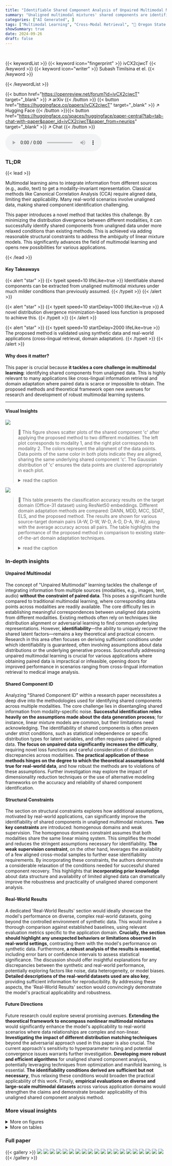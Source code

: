 ```yaml
---
title: "Identifiable Shared Component Analysis of Unpaired Multimodal Mixtures"
summary: "Unaligned multimodal mixtures' shared components are identifiable under mild conditions using a distribution-matching approach, relaxing assumptions of existing methods."
categories: ["AI Generated", ]
tags: ["Multimodal Learning", "Cross-Modal Retrieval", "🏢 Oregon State University",]
showSummary: true
date: 2024-09-26
draft: false
---
```


<br>

{{< keywordList >}}
{{< keyword icon="fingerprint" >}} ivCX2cjwcT {{< /keyword >}}
{{< keyword icon="writer" >}} Subash Timilsina et el. {{< /keyword >}}
 
{{< /keywordList >}}

{{< button href="https://openreview.net/forum?id=ivCX2cjwcT" target="_blank" >}}
↗ arXiv
{{< /button >}}
{{< button href="https://huggingface.co/papers/ivCX2cjwcT" target="_blank" >}}
↗ Hugging Face
{{< /button >}}{{< button href="https://huggingface.co/spaces/huggingface/paper-central?tab=tab-chat-with-paper&paper_id=ivCX2cjwcT&paper_from=neurips" target="_blank" >}}
↗ Chat
{{< /button >}}




<audio controls>
    <source src="https://ai-paper-reviewer.com/ivCX2cjwcT/podcast.wav" type="audio/wav">
    Your browser does not support the audio element.
</audio>


### TL;DR


{{< lead >}}

Multimodal learning aims to integrate information from different sources (e.g., audio, text) to get a modality-invariant representation.  Classical methods like Canonical Correlation Analysis (CCA) require aligned data, limiting their applicability.  Many real-world scenarios involve unaligned data, making shared component identification challenging.  

This paper introduces a novel method that tackles this challenge. By minimizing the distribution divergence between different modalities, it can successfully identify shared components from unaligned data under more relaxed conditions than existing methods. This is achieved via adding reasonable structural constraints to address the ambiguity of linear mixture models.  This significantly advances the field of multimodal learning and opens new possibilities for various applications.

{{< /lead >}}


#### Key Takeaways

{{< alert "star" >}}
{{< typeit speed=10 lifeLike=true >}} Identifiable shared components can be extracted from unaligned multimodal mixtures under much milder conditions than previously assumed. {{< /typeit >}}
{{< /alert >}}

{{< alert "star" >}}
{{< typeit speed=10 startDelay=1000 lifeLike=true >}} A novel distribution divergence minimization-based loss function is proposed to achieve this. {{< /typeit >}}
{{< /alert >}}

{{< alert "star" >}}
{{< typeit speed=10 startDelay=2000 lifeLike=true >}} The proposed method is validated using synthetic data and real-world applications (cross-lingual retrieval, domain adaptation). {{< /typeit >}}
{{< /alert >}}

#### Why does it matter?
This paper is crucial because **it tackles a core challenge in multimodal learning**: identifying shared components from unaligned data.  This is highly relevant to many applications like cross-lingual information retrieval and domain adaptation where paired data is scarce or impossible to obtain.  The proposed methods and theoretical framework open new avenues for research and development of robust multimodal learning systems.

------
#### Visual Insights



![](https://ai-paper-reviewer.com/ivCX2cjwcT/figures_3_1.jpg)

> 🔼 This figure shows scatter plots of the shared component 'c' after applying the proposed method to two different modalities. The left plot corresponds to modality 1, and the right plot corresponds to modality 2.  The colors represent the alignment of the data points. Data points of the same color in both plots indicate they are aligned, sharing the same underlying shared component 'c'. The Gaussian distribution of 'c' ensures the data points are clustered appropriately in each plot.
> <details>
> <summary>read the caption</summary>
> Figure 1: Scatter plots of matched distribution (1)c (left) and (2)c (right) when c follows the Gaussian distribution. Colors in the scatter plot represent alignment; same color represent the data are aligned.
> </details>





![](https://ai-paper-reviewer.com/ivCX2cjwcT/tables_7_1.jpg)

> 🔼 This table presents the classification accuracy results on the target domain (Office-31 dataset) using ResNet50 embeddings.  Different domain adaptation methods are compared: DANN, MDD, MCC, SDAT, ELS, and the proposed method. The results are shown for various source-target domain pairs (A-W, D-W, W-D, A-D, D-A, W-A), along with the average accuracy across all pairs. The table highlights the performance of the proposed method in comparison to existing state-of-the-art domain adaptation techniques.
> <details>
> <summary>read the caption</summary>
> Table 1: Classification accuracy on the target domain of office-31 dataset (ResNet50 embedding).
> </details>





### In-depth insights


#### Unpaired Multimodal
The concept of "Unpaired Multimodal" learning tackles the challenge of integrating information from multiple sources (modalities, e.g., images, text, audio) **without the constraint of paired data**.  This poses a significant hurdle compared to traditional multimodal learning, where corresponding data points across modalities are readily available.  The core difficulty lies in establishing meaningful correspondences between unaligned data points from different modalities.  Existing methods often rely on techniques like distribution alignment or adversarial learning to find common underlying representations.  However, **identifiability**—the ability to uniquely recover the shared latent factors—remains a key theoretical and practical concern.  Research in this area often focuses on deriving sufficient conditions under which identifiability is guaranteed, often involving assumptions about data distributions or the underlying generative process.  Successfully addressing unpaired multimodal learning is crucial for various applications where obtaining paired data is impractical or infeasible, opening doors for improved performance in scenarios ranging from cross-lingual information retrieval to medical image analysis.

#### Shared Component ID
Analyzing "Shared Component ID" within a research paper necessitates a deep dive into the methodologies used for identifying shared components across multiple modalities.  The core challenge lies in disentangling shared information from modality-specific noise. **Successful identification relies heavily on the assumptions made about the data generation process**; for instance, linear mixture models are common, but their limitations need acknowledging.  The identifiability of shared components is often proven under strict conditions, such as statistical independence or specific distribution types for latent variables, and often requires paired or aligned data.  **The focus on unpaired data significantly increases the difficulty**, requiring novel loss functions and careful consideration of distribution discrepancies across modalities.  **The practical application of these methods hinges on the degree to which the theoretical assumptions hold true for real-world data**, and how robust the methods are to violations of these assumptions.  Further investigation may explore the impact of dimensionality reduction techniques or the use of alternative modeling frameworks on the accuracy and reliability of shared component identification.

#### Structural Constraints
The section on structural constraints explores how additional assumptions, motivated by real-world applications, can significantly improve the identifiability of shared components in unaligned multimodal mixtures.  **Two key constraints** are introduced: homogenous domains and weak supervision.  The homogenous domains constraint assumes that both modalities share the same linear mixing system. This simplifies the model and reduces the stringent assumptions necessary for identifiability. **The weak supervision constraint**, on the other hand, leverages the availability of a few aligned cross-modal samples to further ease identifiability requirements. By incorporating these constraints, the authors demonstrate a considerable relaxation of the conditions needed for successful shared component recovery. This highlights that **incorporating prior knowledge** about data structure and availability of limited aligned data can dramatically improve the robustness and practicality of unaligned shared component analysis.

#### Real-World Results
A dedicated 'Real-World Results' section would ideally showcase the model's performance on diverse, complex real-world datasets, going beyond the controlled environment of synthetic data.  This would involve a thorough comparison against established baselines, using relevant evaluation metrics specific to the application domain.  **Crucially, the section should highlight any unexpected behaviors or limitations observed in real-world settings**,  contrasting them with the model's performance on synthetic data.  Furthermore, **a robust analysis of the results is essential**, including error bars or confidence intervals to assess statistical significance.  The discussion should offer insightful explanations for any discrepancies between the synthetic and real-world performance, potentially exploring factors like noise, data heterogeneity, or model biases.  **Detailed descriptions of the real-world datasets used are also key**, providing sufficient information for reproducibility.  By addressing these aspects, the 'Real-World Results' section would convincingly demonstrate the model's practical applicability and robustness.

#### Future Directions
Future research could explore several promising avenues. **Extending the theoretical framework to encompass nonlinear multimodal mixtures** would significantly enhance the model's applicability to real-world scenarios where data relationships are complex and non-linear.  **Investigating the impact of different distribution matching techniques** beyond the adversarial approach used in this paper is also crucial.  The current approach's sensitivity to hyperparameter tuning and potential convergence issues warrants further investigation.  **Developing more robust and efficient algorithms** for unaligned shared component analysis, potentially leveraging techniques from optimization and manifold learning, is essential.  **The identifiability conditions derived are sufficient but not necessary**, thus relaxing these conditions would broaden the practical applicability of this work.  Finally, **empirical evaluations on diverse and large-scale multimodal datasets** across various application domains would strengthen the claims and demonstrate broader applicability of this unaligned shared component analysis method.


### More visual insights

<details>
<summary>More on figures
</summary>


![](https://ai-paper-reviewer.com/ivCX2cjwcT/figures_5_1.jpg)

> 🔼 This figure validates Theorem 1 presented in the paper, which provides sufficient conditions for identifying shared components from unaligned multimodal linear mixtures.  The theorem offers two sets of conditions (a) and (b). The top row shows results obtained using data generated under condition (a), which assumes statistically independent and non-Gaussian content components. The bottom row presents results from data generated under condition (b), which assumes the support of the content component distribution is a hyper-rectangle. In both rows, the scatter plots visualize the learned shared components (represented by color) against the data from each modality. The consistency across conditions (a) and (b) demonstrates that the model effectively identifies shared components under different distributional assumptions.
> <details>
> <summary>read the caption</summary>
> Figure 3: Validation of Theorem 1. Top row: results under assumption (a). Bottom row: results under assumption (b).
> </details>



![](https://ai-paper-reviewer.com/ivCX2cjwcT/figures_8_1.jpg)

> 🔼 This figure shows the k-NN accuracy for single-cell sequence alignment using different methods and varying numbers of paired samples.  The x-axis represents the value of k in the k-NN evaluation metric, and the y-axis shows the corresponding accuracy. The plot compares the performance of the proposed method with and without weak supervision (different numbers of paired samples) against a baseline approach (CM-AE). Error bars are included to show the variation in the results.
> <details>
> <summary>read the caption</summary>
> Figure 4: k-NN accuracy for single-cell sequence alignment.
> </details>



![](https://ai-paper-reviewer.com/ivCX2cjwcT/figures_22_1.jpg)

> 🔼 This figure shows the results of a numerical validation for Theorem 3.  The experiment varies the number of aligned cross-domain samples (anchors) used in the unaligned shared component analysis (SCA) problem. The top row displays the 2D t-SNE visualization of the shared component c obtained under different conditions: ground truth, no anchors, 1 anchor, and 3 anchors.  The bottom rows show the corresponding 2D t-SNE visualizations of the private components p(1) and p(2) for each modality. The black crosses in the plots mark the centroids of each cluster. The results demonstrate that the proposed method effectively identifies the shared component when enough aligned samples are available, which is consistent with Theorem 3.
> <details>
> <summary>read the caption</summary>
> Figure 5: Validation of Theorem 3: dc = 3 and dp = 1.
> </details>



![](https://ai-paper-reviewer.com/ivCX2cjwcT/figures_24_1.jpg)

> 🔼 This figure visualizes the results of applying t-SNE to reduce the dimensionality of features extracted from the Office-31 dataset using CLIP and the proposed method.  The left panel shows the original CLIP features (768 dimensions), demonstrating some clustering by class but significant overlap. The right panel shows the lower-dimensional (256 dimensions) features produced by the proposed method. The improved separation of classes in the right panel illustrates the effectiveness of the proposed method in enhancing the discriminability of the data.
> <details>
> <summary>read the caption</summary>
> Figure 6: Office-31 dataset: DSLR images features represented as circle markers, Amazon images features represented as triangle markers. Different color represent different classes.
> </details>



![](https://ai-paper-reviewer.com/ivCX2cjwcT/figures_28_1.jpg)

> 🔼 This figure validates Theorem 1 presented in the paper, which provides conditions for identifying shared components from unaligned multimodal linear mixtures.  The top row shows results obtained under assumption (a) of the theorem, where the individual elements of the shared components are statistically independent and non-Gaussian. The bottom row displays results under assumption (b), where the shared components follow a hyper-rectangular distribution. Each plot visually represents the learned shared components against the true shared components, demonstrating that the proposed method accurately recovers the shared components under the specified conditions.
> <details>
> <summary>read the caption</summary>
> Figure 3: Validation of Theorem 1. Top row: results under assumption (a). Bottom row: results under assumption (b).
> </details>



</details>




<details>
<summary>More on tables
</summary>


![](https://ai-paper-reviewer.com/ivCX2cjwcT/tables_8_1.jpg)
> 🔼 This table presents the classification accuracy results on the Office-Home dataset's target domain.  The ResNet50 embedding is used as input features.  Different domain adaptation methods (DANN, MDD, MCC, SDAT, ELS, and the proposed method) are compared, showing the average accuracy and standard deviation across various source-to-target domain transfer tasks (Ar→Cl, Ar→Pr, Ar→Rw, Cl→Ar, Cl→Pr, Cl→Rw, Pr→Ar, Pr→Cl, Pr→Rw, Rw→Ar, Rw→Cl, Rw→Pr).
> <details>
> <summary>read the caption</summary>
> Table 2: Classification accuracy on the target domain of office-Home dataset (ResNet50 embedding).
> </details>

![](https://ai-paper-reviewer.com/ivCX2cjwcT/tables_8_2.jpg)
> 🔼 This table presents the average precision at rank 1 (P@1) for cross-language information retrieval, comparing the proposed method against a baseline (Adv).  The results are broken down by language pairs (e.g., en-es for English to Spanish, es-en for Spanish to English), showing the performance using both nearest neighbor (NN) and cross-domain similarity local scaling (CSLS) methods.  The average P@1 scores across all language pairs are also provided.
> <details>
> <summary>read the caption</summary>
> Table 3: Average precision P@1 of cross-language information retrieval.
> </details>

![](https://ai-paper-reviewer.com/ivCX2cjwcT/tables_14_1.jpg)
> 🔼 This table presents the classification accuracy results for domain adaptation experiments using the Office-31 dataset.  The ResNet50 embedding is used as the image feature. The table shows the accuracy of different domain adaptation methods (DANN, MDD, MCC, SDAT, ELS, and the proposed method) for various source-target domain pairs (A-W, D-W, W-D, A-D, D-A, W-A).  The results highlight the performance of each method on different cross-domain tasks, indicating its effectiveness in transferring knowledge from source to target domains.
> <details>
> <summary>read the caption</summary>
> Table 1: Classification accuracy on the target domain of office-31 dataset (ResNet50 embedding).
> </details>

![](https://ai-paper-reviewer.com/ivCX2cjwcT/tables_22_1.jpg)
> 🔼 This table presents the results of a numerical experiment conducted to validate Theorem 1 under different sample sizes. It shows the performance of Shared Component Analysis (SCA) and Canonical Correlation Analysis (CCA) in identifying shared components when the number of samples (N) varies from 100,000 to 20.  Two metrics are used to evaluate performance: the Frobenius norm of the difference between the estimated linear transformations of the two modalities, and a second metric that measures how well the private components are discarded in the low dimensional space.  The results indicate that the SCA method effectively identifies shared components even when the sample size is small, while CCA's performance is less robust.
> <details>
> <summary>read the caption</summary>
> Table 5: Shared component identification performance over different N.
> </details>

![](https://ai-paper-reviewer.com/ivCX2cjwcT/tables_22_2.jpg)
> 🔼 This table presents the results of experiments evaluating the performance of shared component identification under different sample sizes in the two modalities.  The number of samples in the first modality is held constant at 100,000, while the number of samples in the second modality is varied (10,000, 1,000, 100, and 10). The table shows two key metrics: the Frobenius norm of the difference between the estimated shared components from the two modalities, and the average Frobenius norm of the private components across the two modalities. Smaller values for both metrics indicate better performance in identifying the shared components.
> <details>
> <summary>read the caption</summary>
> Table 6: Shared component identification performance under imbalanced multi-modal data sizes.
> </details>

![](https://ai-paper-reviewer.com/ivCX2cjwcT/tables_23_1.jpg)
> 🔼 This table lists the hyperparameters used in the domain adaptation experiments.  The optimizer used is Adam.  Learning rates are specified for the Q matrices, discriminator f, and the classifier, along with a decay rate for the classifier learning rate.  Lambda and gamma are parameters from the loss functions, the batch size, and number of epochs are also indicated. The discriminator's architecture is detailed, showing a 6-layer MLP with specified hidden units and activation functions (leaky ReLU and sigmoid). Finally, a label smoothing coefficient is given.
> <details>
> <summary>read the caption</summary>
> Table 7: Hyperparameter settings for domain adaptation.
> </details>

![](https://ai-paper-reviewer.com/ivCX2cjwcT/tables_23_2.jpg)
> 🔼 This table presents the classification accuracy results for the Office-31 dataset's domain adaptation task using ResNet50 embeddings.  It compares the proposed method against several baselines (DANN, MDD, MCC, SDAT, ELS) across different source-target domain combinations (A-W, D-W, W-D, A-D, D-A, W-A). The accuracy is reported as a mean ± standard deviation, showcasing the performance of each method in transferring knowledge from the source domain to the target domain.
> <details>
> <summary>read the caption</summary>
> Table 1: Classification accuracy on the target domain of office-31 dataset (ResNet50 embedding).
> </details>

![](https://ai-paper-reviewer.com/ivCX2cjwcT/tables_24_1.jpg)
> 🔼 This table presents the classification accuracy results for domain adaptation experiments using the Office-31 dataset and ResNet50 embeddings.  It compares the performance of the proposed method against several existing domain adaptation techniques (DANN, MDD, MCC, SDAT, ELS) across various source-target domain combinations (A-W, D-W, W-D, A-D, D-A, W-A). The accuracy is reported as a mean ± standard deviation, highlighting the performance variation across multiple trials.
> <details>
> <summary>read the caption</summary>
> Table 1: Classification accuracy on the target domain of office-31 dataset (ResNet50 embedding).
> </details>

![](https://ai-paper-reviewer.com/ivCX2cjwcT/tables_25_1.jpg)
> 🔼 This table lists the hyperparameters used in the domain adaptation experiments.  It includes the optimizer used (Adam), learning rates for the Q matrices, the discriminator f, and the classifier, the batch size, number of epochs, the discriminator's architecture (6-layer MLP with specified hidden units), activation functions (Leaky ReLU and sigmoid), and a label smoothing coefficient.
> <details>
> <summary>read the caption</summary>
> Table 7: Hyperparameter settings for domain adaptation.
> </details>

![](https://ai-paper-reviewer.com/ivCX2cjwcT/tables_25_2.jpg)
> 🔼 This table presents the classification accuracy results for the Office-31 dataset's domain adaptation task using ResNet50 embeddings.  It compares the performance of the proposed method against several baselines (DANN, MDD, MCC, SDAT, ELS) across different source-target domain combinations (A-W, D-W, W-D, A-D, D-A, W-A). The accuracy is presented as mean ± standard deviation, highlighting the performance variability and offering a comprehensive comparison of the proposed approach against established domain adaptation techniques.
> <details>
> <summary>read the caption</summary>
> Table 1: Classification accuracy on the target domain of office-31 dataset (ResNet50 embedding).
> </details>

![](https://ai-paper-reviewer.com/ivCX2cjwcT/tables_26_1.jpg)
> 🔼 This table presents the classification accuracy results on the target domain (Office-31 dataset) using ResNet50 embeddings as features.  It compares the performance of the proposed method against several state-of-the-art domain adaptation techniques (DANN, MDD, MCC, SDAT, ELS). The results are shown for different source-target domain combinations (e.g., A-W represents Amazon to Webcam). The table demonstrates that the proposed approach achieves higher accuracy in most of the domain adaptation tasks compared to existing methods.
> <details>
> <summary>read the caption</summary>
> Table 1: Classification accuracy on the target domain of office-31 dataset (ResNet50 embedding).
> </details>

</details>




### Full paper

{{< gallery >}}
<img src="https://ai-paper-reviewer.com/ivCX2cjwcT/1.png" class="grid-w50 md:grid-w33 xl:grid-w25" />
<img src="https://ai-paper-reviewer.com/ivCX2cjwcT/2.png" class="grid-w50 md:grid-w33 xl:grid-w25" />
<img src="https://ai-paper-reviewer.com/ivCX2cjwcT/3.png" class="grid-w50 md:grid-w33 xl:grid-w25" />
<img src="https://ai-paper-reviewer.com/ivCX2cjwcT/4.png" class="grid-w50 md:grid-w33 xl:grid-w25" />
<img src="https://ai-paper-reviewer.com/ivCX2cjwcT/5.png" class="grid-w50 md:grid-w33 xl:grid-w25" />
<img src="https://ai-paper-reviewer.com/ivCX2cjwcT/6.png" class="grid-w50 md:grid-w33 xl:grid-w25" />
<img src="https://ai-paper-reviewer.com/ivCX2cjwcT/7.png" class="grid-w50 md:grid-w33 xl:grid-w25" />
<img src="https://ai-paper-reviewer.com/ivCX2cjwcT/8.png" class="grid-w50 md:grid-w33 xl:grid-w25" />
<img src="https://ai-paper-reviewer.com/ivCX2cjwcT/9.png" class="grid-w50 md:grid-w33 xl:grid-w25" />
<img src="https://ai-paper-reviewer.com/ivCX2cjwcT/10.png" class="grid-w50 md:grid-w33 xl:grid-w25" />
<img src="https://ai-paper-reviewer.com/ivCX2cjwcT/11.png" class="grid-w50 md:grid-w33 xl:grid-w25" />
<img src="https://ai-paper-reviewer.com/ivCX2cjwcT/12.png" class="grid-w50 md:grid-w33 xl:grid-w25" />
<img src="https://ai-paper-reviewer.com/ivCX2cjwcT/13.png" class="grid-w50 md:grid-w33 xl:grid-w25" />
<img src="https://ai-paper-reviewer.com/ivCX2cjwcT/14.png" class="grid-w50 md:grid-w33 xl:grid-w25" />
<img src="https://ai-paper-reviewer.com/ivCX2cjwcT/15.png" class="grid-w50 md:grid-w33 xl:grid-w25" />
<img src="https://ai-paper-reviewer.com/ivCX2cjwcT/16.png" class="grid-w50 md:grid-w33 xl:grid-w25" />
<img src="https://ai-paper-reviewer.com/ivCX2cjwcT/17.png" class="grid-w50 md:grid-w33 xl:grid-w25" />
<img src="https://ai-paper-reviewer.com/ivCX2cjwcT/18.png" class="grid-w50 md:grid-w33 xl:grid-w25" />
<img src="https://ai-paper-reviewer.com/ivCX2cjwcT/19.png" class="grid-w50 md:grid-w33 xl:grid-w25" />
<img src="https://ai-paper-reviewer.com/ivCX2cjwcT/20.png" class="grid-w50 md:grid-w33 xl:grid-w25" />
{{< /gallery >}}